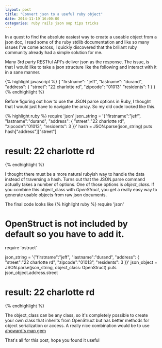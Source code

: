 ```yaml
---
layout: post
title: "Convert json to a useful ruby object"
date: 2014-11-19 16:00:00
categories: ruby rails json oop tips tricks
---
```

In a quest to find the absolute easiest way to create a useable object from a json doc, I read some of the ruby stdlib documentation and like so many issues I've come across, I quickly discovered that the briliant ruby community already had a simple solution for me.

Many 3rd party RESTful API's deliver json as the response.  The issue, is that I would like to take a json structure like the following and interact with it in a sane manner. 

{% highlight javascript %}
{
  "firstname": "jeff",
  "lastname": "durand",
  "address": {
    "street": "22 charlotte rd",
    "zipcode": "01013"
    "residents": 1
  }
}
{% endhighlight %}

Before figuring out how to use the JSON parse options in Ruby, I thought that I would just have to navigate the array.  So my old code looked like this.

{% highlight ruby %}
require 'json'
json_string = '{"firstname":"jeff", "lastname":"durand", "address": { "street":"22 charlotte rd", "zipcode":"01013", "residents": 3 }}'
hash = JSON.parse(json_string)
puts hash["address"]["street"]

# result: 22 charlotte rd

{% endhighlight %}

I thought there must be a more natural rubyish way to handle the data instead of traversing a hash.  Turns out that the JSON.parse command actually takes a number of options.  One of those options is *object_class*.  If you combine this object_class with *OpenStruct*, you get a really easy way to generate usable objects from raw json documents.

The final code looks like
{% highlight ruby %}
require 'json'
# OpenStruct is not included by default so you have to add it.
require 'ostruct'

json_string = '{"firstname":"jeff", "lastname":"durand", "address": { "street":"22 charlotte rd", "zipcode":"01013", "residents": 3 }}'
json_object = JSON.parse(json_string, object_class: OpenStruct)
puts json_object.address.street

# result: 22 charlotte rd

{% endhighlight %}

The object_class can be any class, so it's completely possible to create your own class that inherits from OpenStruct but has better methods for object serialization or access. A really nice combination would be to use [ahoward's map gem](https://github.com/ahoward/map) 

That's all for this post, hope you found it useful

